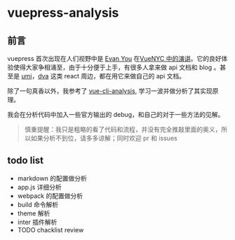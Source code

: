# vuepress-analysis

## 前言

vuepress 首次出现在人们视野中是 [Evan You](https://github.com/yyx990803) 在[VueNYC 中的演讲](https://www.youtube.com/watch?v=lIv1ItUzktc)。它的良好体验使得大家争相涌至，由于十分便于上手，有很多人拿来做 api 文档和 blog 。甚至是 [umi](https://umijs.org/)，[dva](https://dvajs.com/) 这类 react 周边，都在用它来做自己的 api 文档。

除了一句真香以外，我参考了 [vue-cli-analysis](https://kuangpf.com/vue-cli-analysis/), 学习一波并做分析了其实现原理。

我会在分析代码中加入一些官方输出的 debug，和自己的对于一些方法的见解。

> 慎重提醒：我只是粗略的看了代码和流程，并没有完全推敲里面的奥义，所以如果分析不到位，请多多谅解；同时欢迎 pr 和 issues

## todo list

- markdown 的配置做分析
- app.js 详细分析
- webpack 的配置做分析
- build 命令解析
- theme 解析
- inter 插件解析
- TODO chacklist review
